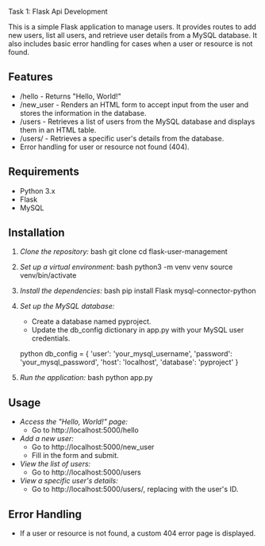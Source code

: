Task 1: Flask Api Development

This is a simple Flask application to manage users. It provides routes to add new users, list all users, and retrieve user details from a MySQL database. It also includes basic error handling for cases when a user or resource is not found.

## Features

- /hello - Returns "Hello, World!"
- /new_user - Renders an HTML form to accept input from the user and stores the information in the database.
- /users - Retrieves a list of users from the MySQL database and displays them in an HTML table.
- /users/<id> - Retrieves a specific user's details from the database.
- Error handling for user or resource not found (404).

## Requirements

- Python 3.x
- Flask
- MySQL

## Installation

1. *Clone the repository:*
    bash
    git clone
    cd flask-user-management
    

2. *Set up a virtual environment:*
    bash
    python3 -m venv venv
    source venv/bin/activate
    

3. *Install the dependencies:*
    bash
    pip install Flask mysql-connector-python
    

4. *Set up the MySQL database:*
    - Create a database named pyproject.
    - Update the db_config dictionary in app.py with your MySQL user credentials.

    python
    db_config = {
        'user': 'your_mysql_username',
        'password': 'your_mysql_password',
        'host': 'localhost',
        'database': 'pyproject'
    }
    

5. *Run the application:*
    bash
    python app.py
    

## Usage

- *Access the "Hello, World!" page:*
    - Go to http://localhost:5000/hello
- *Add a new user:*
    - Go to http://localhost:5000/new_user
    - Fill in the form and submit.
- *View the list of users:*
    - Go to http://localhost:5000/users
- *View a specific user's details:*
    - Go to http://localhost:5000/users/<id>, replacing <id> with the user's ID.

## Error Handling

- If a user or resource is not found, a custom 404 error page is displayed.



